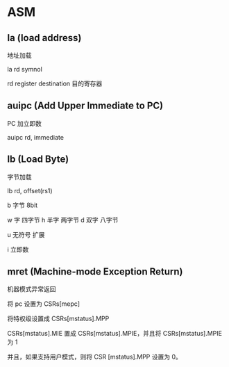# ASM

## la (load address) 
地址加载  

la rd symnol

rd register destination 目的寄存器


## auipc (Add Upper Immediate to PC)
PC 加立即数  

auipc rd, immediate

## lb (Load Byte)
字节加载

lb rd, offset(rs1) 

b 字节 8bit

w 字   四字节
h 半字 两字节
d 双字 八字节

u 无符号 扩展

i 立即数


## mret (Machine-mode Exception Return)

机器模式异常返回

将 pc 设置为 CSRs[mepc]

将特权级设置成 CSRs[mstatus].MPP

CSRs[mstatus].MIE 置成 CSRs[mstatus].MPIE，并且将 CSRs[mstatus].MPIE 为 1

并且，如果支持用户模式，则将 CSR [mstatus].MPP 设置为 0。

